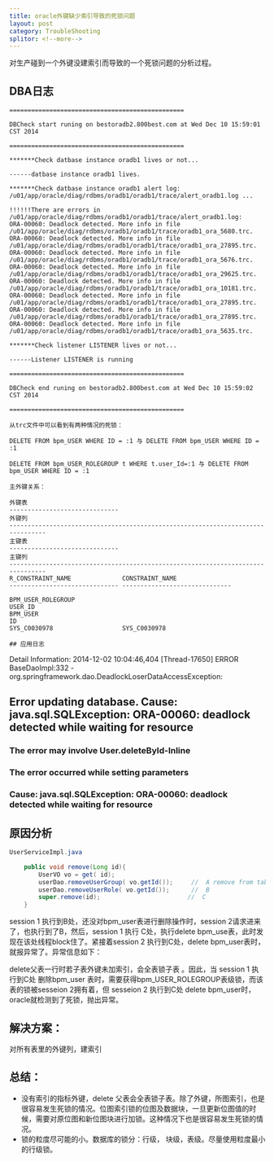 ```yaml
---
title: oracle外键缺少索引导致的死锁问题
layout: post
category: TroubleShooting
splitor: <!--more-->
---
```


对生产碰到一个外键没建索引而导致的一个死锁问题的分析过程。

<!--more-->

## DBA日志

```
================================================

DBCheck start runing on bestoradb2.800best.com at Wed Dec 10 15:59:01 CST 2014

================================================

*******Check datbase instance oradb1 lives or not...

------datbase instance oradb1 lives.

*******Check datbase instance oradb1 alert log: /u01/app/oracle/diag/rdbms/oradb1/oradb1/trace/alert_oradb1.log ...

!!!!!!There are errors in /u01/app/oracle/diag/rdbms/oradb1/oradb1/trace/alert_oradb1.log:
ORA-00060: Deadlock detected. More info in file /u01/app/oracle/diag/rdbms/oradb1/oradb1/trace/oradb1_ora_5680.trc.
ORA-00060: Deadlock detected. More info in file /u01/app/oracle/diag/rdbms/oradb1/oradb1/trace/oradb1_ora_27895.trc.
ORA-00060: Deadlock detected. More info in file /u01/app/oracle/diag/rdbms/oradb1/oradb1/trace/oradb1_ora_5676.trc.
ORA-00060: Deadlock detected. More info in file /u01/app/oracle/diag/rdbms/oradb1/oradb1/trace/oradb1_ora_29625.trc.
ORA-00060: Deadlock detected. More info in file /u01/app/oracle/diag/rdbms/oradb1/oradb1/trace/oradb1_ora_10181.trc.
ORA-00060: Deadlock detected. More info in file /u01/app/oracle/diag/rdbms/oradb1/oradb1/trace/oradb1_ora_27895.trc.
ORA-00060: Deadlock detected. More info in file /u01/app/oracle/diag/rdbms/oradb1/oradb1/trace/oradb1_ora_27895.trc.
ORA-00060: Deadlock detected. More info in file /u01/app/oracle/diag/rdbms/oradb1/oradb1/trace/oradb1_ora_5635.trc.

*******Check listener LISTENER lives or not...

------Listener LISTENER is running

================================================

DBCheck end runing on bestoradb2.800best.com at Wed Dec 10 15:59:02 CST 2014

================================================

从trc文件中可以看到有两种情况的死锁：

DELETE FROM bpm_USER WHERE ID = :1 与 DELETE FROM bpm_USER WHERE ID = :1

DELETE FROM bpm_USER_ROLEGROUP t WHERE t.user_Id=:1 与 DELETE FROM bpm_USER WHERE ID = :1

主外键关系：

外键表
------------------------------
外键列
--------------------------------------------------------------------------------
主键表
------------------------------
主键列
--------------------------------------------------------------------------------
R_CONSTRAINT_NAME              CONSTRAINT_NAME
------------------------------ ------------------------------

BPM_USER_ROLEGROUP
USER_ID
BPM_USER
ID
SYS_C0030978                   SYS_C0030978

## 应用日志

```
Detail Information: 2014-12-02 10:04:46,404 [Thread-17650] ERROR BaseDaoImpl:332 - org.springframework.dao.DeadlockLoserDataAccessException:

##  Error updating database.  Cause: java.sql.SQLException: ORA-00060: deadlock detected while waiting for resource

### The error may involve User.deleteById-Inline

### The error occurred while setting parameters

### Cause: java.sql.SQLException: ORA-00060: deadlock detected while waiting for resource


## 原因分析

```java
UserServiceImpl.java

    public void remove(Long id){
        UserVO vo = get( id);
        userDao.removeUserGroup( vo.getId());     //  A remove from table 
        userDao.removeUserRole( vo.getId());      //  B
        super.remove(id);                        //  C
    }
```

session 1 执行到B处，还没对bpm_user表进行删除操作时，session 2请求进来了，也执行到了B，然后，session 1 执行 C处，执行delete bpm_use表，此时发现在该处线程block住了。紧接着session 2 执行到C处，delete bpm_user表时，就报异常了。异常信息如下：

delete父表一行时若子表外键未加索引，会全表锁子表 。因此，当 session 1 执行到C处 删除bpm_user 表时，需要获得bpm_USER_ROLEGROUP表级锁，而该表的锁被sesseion 2拥有着，但 sesseion 2 执行到C处 delete bpm_user时，oracle就检测到了死锁，抛出异常。

## 解决方案：

对所有表里的外键列，建索引

## 总结：

 * 没有索引的指标外键，delete 父表会全表锁子表。除了外键，所图索引，也是很容易发生死锁的情况。位图索引锁的位图及数据块，一旦更新位图值的时候，需要对原位图和新位图块进行加锁。这种情况下也是很容易发生死锁的情况。
 * 锁的粒度尽可能的小。数据库的锁分：行级， 块级，表级。尽量使用粒度最小的行级锁。
